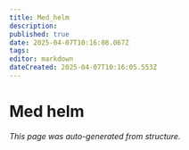 ```yaml
---
title: Med_helm
description: 
published: true
date: 2025-04-07T10:16:08.067Z
tags: 
editor: markdown
dateCreated: 2025-04-07T10:16:05.553Z
---
```


# Med helm

*This page was auto-generated from structure.*